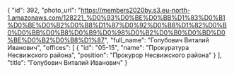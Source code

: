 {
    "id": 392,
    "photo_url": "https://members2020by.s3.eu-north-1.amazonaws.com/128221_%D0%93%D0%BE%D0%BB%D1%83%D0%B1%D0%BE%D0%B2%D0%B8%D1%87%D0%92%D0%B8%D1%82%D0%B0%D0%BB%D0%B8%D0%B9%D0%98%D0%B2%D0%B0%D0%BD%D0%BE%D0%B2%D0%B8%D1%87",
    "full_name": "Голубович Виталий Иванович",
    "offices": [
        {
            "id": "05-15",
            "name": "Прокуратура Несвижского района",
            "position": "Прокурор Несвижского района"
        }
    ],
    "title": "Голубович Виталий Иванович"
}
